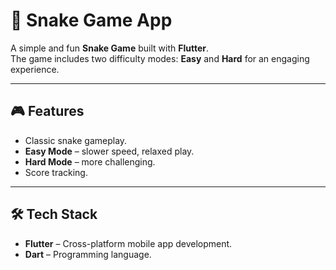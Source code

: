 # 🐍 Snake Game App

A simple and fun **Snake Game** built with **Flutter**.  
The game includes two difficulty modes: **Easy** and **Hard** for an engaging experience.

---

## 🎮 Features
- Classic snake gameplay.
- **Easy Mode** – slower speed, relaxed play.
- **Hard Mode** – more challenging.
- Score tracking.

---

## 🛠️ Tech Stack
- **Flutter** – Cross-platform mobile app development.
- **Dart** – Programming language.
